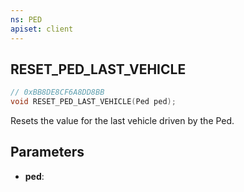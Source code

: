 ```yaml
---
ns: PED
apiset: client
---
```

## RESET_PED_LAST_VEHICLE

```c
// 0xBB8DE8CF6A8DD8BB
void RESET_PED_LAST_VEHICLE(Ped ped);
```

Resets the value for the last vehicle driven by the Ped.

## Parameters
* **ped**:
